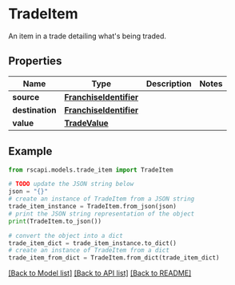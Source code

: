 # TradeItem

An item in a trade detailing what's being traded.

## Properties

Name | Type | Description | Notes
------------ | ------------- | ------------- | -------------
**source** | [**FranchiseIdentifier**](FranchiseIdentifier.md) |  | 
**destination** | [**FranchiseIdentifier**](FranchiseIdentifier.md) |  | 
**value** | [**TradeValue**](TradeValue.md) |  | 

## Example

```python
from rscapi.models.trade_item import TradeItem

# TODO update the JSON string below
json = "{}"
# create an instance of TradeItem from a JSON string
trade_item_instance = TradeItem.from_json(json)
# print the JSON string representation of the object
print(TradeItem.to_json())

# convert the object into a dict
trade_item_dict = trade_item_instance.to_dict()
# create an instance of TradeItem from a dict
trade_item_from_dict = TradeItem.from_dict(trade_item_dict)
```
[[Back to Model list]](../README.md#documentation-for-models) [[Back to API list]](../README.md#documentation-for-api-endpoints) [[Back to README]](../README.md)


